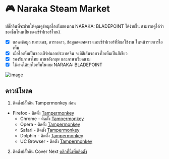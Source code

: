 # 🎮 Naraka Steam Market

ปลั๊กอินที่จะช่วยให้คุณดูข้อมูลไอเท็มของเกม NARAKA: BLADEPOINT ได้ง่ายขึ้น สามารถดูได้ว่าของชิ้นไหนเป็นของเซิร์ฟเวอร์ไหน\

- [x] แสดงข้อมูล หมายเลข, ตารางดาว, ข้อมูลลดยศดาว และเซิร์ฟเวอร์ที่มีผลใช้งาน ในหน้ารายการไอเท็ม
- [x] เมื่อไอเท็มเป็นของเซิร์ฟนอกประเทศจีน จะมีสีเส้นรอบวงไอเท็มเป็นสีเขียว
- [x] รองรับภาษาไทย ภาษาอังกฤษ และภาษาเวียดนาม
- [x] ใช้งานได้ทุกไอเท็มในเกม NARAKA: BLADEPOINT

![image](https://github.com/kon3ko/naraka-steam-market/assets/50349884/b2263fa3-c809-4c07-96d4-4fa8c83560ba)


## ดาวน์โหลด
1. ติดตั้งปลั๊กอิน Tampermonkey ก่อน
  * Firefox - ติดตั้ง [Tampermonkey](https://tampermonkey.net/?ext=dhdg&browser=firefox)
	* Chrome - ติดตั้ง [Tampermonkey](https://tampermonkey.net/?ext=dhdg&browser=chrome)
	* Opera - ติดตั้ง [Tampermonkey](https://tampermonkey.net/?ext=dhdg&browser=opera)
	* Safari - ติดตั้ง [Tampermonkey](https://tampermonkey.net/?ext=dhdg&browser=safari)
	* Dolphin - ติดตั้ง [Tampermonkey](https://tampermonkey.net/?ext=dhdg&browser=dolphin)
	* UC Browser - ติดตั้ง [Tampermonkey](https://tampermonkey.net/?ext=dhdg&browser=ucweb)


2. ติดตั้งปลั๊กอิน Cover Next 
    [คลิกที่นี่เพื่อติดตั้ง](https://raw.githubusercontent.com/kon3ko/naraka-steam-market/master/naraka-steam-market.user.js)
